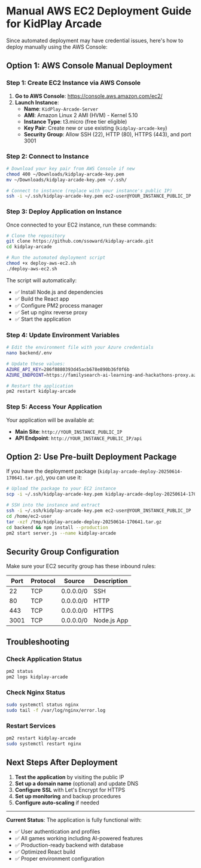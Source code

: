 # Manual AWS EC2 Deployment Guide for KidPlay Arcade

Since automated deployment may have credential issues, here's how to deploy manually using the AWS Console:

## Option 1: AWS Console Manual Deployment

### Step 1: Create EC2 Instance via AWS Console

1. **Go to AWS Console**: https://console.aws.amazon.com/ec2/
2. **Launch Instance**:
   - **Name**: `KidPlay-Arcade-Server`
   - **AMI**: Amazon Linux 2 AMI (HVM) - Kernel 5.10
   - **Instance Type**: t3.micro (free tier eligible)
   - **Key Pair**: Create new or use existing (`kidplay-arcade-key`)
   - **Security Group**: Allow SSH (22), HTTP (80), HTTPS (443), and port 3001

### Step 2: Connect to Instance

```bash
# Download your key pair from AWS Console if new
chmod 400 ~/Downloads/kidplay-arcade-key.pem
mv ~/Downloads/kidplay-arcade-key.pem ~/.ssh/

# Connect to instance (replace with your instance's public IP)
ssh -i ~/.ssh/kidplay-arcade-key.pem ec2-user@YOUR_INSTANCE_PUBLIC_IP
```

### Step 3: Deploy Application on Instance

Once connected to your EC2 instance, run these commands:

```bash
# Clone the repository
git clone https://github.com/ssoward/kidplay-arcade.git
cd kidplay-arcade

# Run the automated deployment script
chmod +x deploy-aws-ec2.sh
./deploy-aws-ec2.sh
```

The script will automatically:
- ✅ Install Node.js and dependencies
- ✅ Build the React app
- ✅ Configure PM2 process manager
- ✅ Set up nginx reverse proxy
- ✅ Start the application

### Step 4: Update Environment Variables

```bash
# Edit the environment file with your Azure credentials
nano backend/.env

# Update these values:
AZURE_API_KEY=286f8880393d45acb678e890b36f0f6b
AZURE_ENDPOINT=https://familysearch-ai-learning-and-hackathons-proxy.azure-api.net/openai/deployments/gpt-4o/chat/completions?api-version=2025-01-01-preview

# Restart the application
pm2 restart kidplay-arcade
```

### Step 5: Access Your Application

Your application will be available at:
- **Main Site**: `http://YOUR_INSTANCE_PUBLIC_IP`
- **API Endpoint**: `http://YOUR_INSTANCE_PUBLIC_IP/api`

## Option 2: Use Pre-built Deployment Package

If you have the deployment package (`kidplay-arcade-deploy-20250614-170641.tar.gz`), you can use it:

```bash
# Upload the package to your EC2 instance
scp -i ~/.ssh/kidplay-arcade-key.pem kidplay-arcade-deploy-20250614-170641.tar.gz ec2-user@YOUR_INSTANCE_PUBLIC_IP:/tmp/

# SSH into the instance and extract
ssh -i ~/.ssh/kidplay-arcade-key.pem ec2-user@YOUR_INSTANCE_PUBLIC_IP
cd /home/ec2-user
tar -xzf /tmp/kidplay-arcade-deploy-20250614-170641.tar.gz
cd backend && npm install --production
pm2 start server.js --name kidplay-arcade
```

## Security Group Configuration

Make sure your EC2 security group has these inbound rules:

| Port | Protocol | Source    | Description |
|------|----------|-----------|-------------|
| 22   | TCP      | 0.0.0.0/0 | SSH         |
| 80   | TCP      | 0.0.0.0/0 | HTTP        |
| 443  | TCP      | 0.0.0.0/0 | HTTPS       |
| 3001 | TCP      | 0.0.0.0/0 | Node.js App |

## Troubleshooting

### Check Application Status
```bash
pm2 status
pm2 logs kidplay-arcade
```

### Check Nginx Status
```bash
sudo systemctl status nginx
sudo tail -f /var/log/nginx/error.log
```

### Restart Services
```bash
pm2 restart kidplay-arcade
sudo systemctl restart nginx
```

## Next Steps After Deployment

1. **Test the application** by visiting the public IP
2. **Set up a domain name** (optional) and update DNS
3. **Configure SSL** with Let's Encrypt for HTTPS
4. **Set up monitoring** and backup procedures
5. **Configure auto-scaling** if needed

---

**Current Status**: The application is fully functional with:
- ✅ User authentication and profiles
- ✅ All games working including AI-powered features
- ✅ Production-ready backend with database
- ✅ Optimized React build
- ✅ Proper environment configuration
